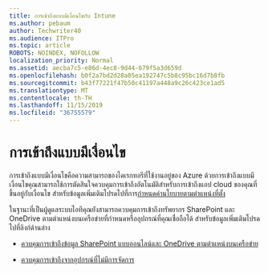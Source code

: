 ```yaml
---
title: การเข้าถึงแบบมีเงื่อนไขกับ Intune
ms.author: pebaum
author: Techwriter40
ms.audience: ITPro
ms.topic: article
ROBOTS: NOINDEX, NOFOLLOW
localization_priority: Normal
ms.assetid: aecba7c5-e86d-4ec8-9d44-679f5a3d659d
ms.openlocfilehash: b0f2a7bd2d28a05ea192747c5b8c95bc16d7b8fb
ms.sourcegitcommit: b43f77221f47b50c41197a448a9c26c423ce1ad5
ms.translationtype: MT
ms.contentlocale: th-TH
ms.lasthandoff: 11/15/2019
ms.locfileid: "36755579"
---
```

# <a name="conditional-access"></a>การเข้าถึงแบบมีเงื่อนไข

การเข้าถึงแบบมีเงื่อนไขคือความสามารถของไดเรกทอรีที่ใช้งานอยู่ของ Azure ด้วยการเข้าถึงแบบมีเงื่อนไขคุณสามารถใช้การตัดสินใจควบคุมการเข้าถึงอัตโนมัติสำหรับการเข้าถึงแอป cloud ของคุณที่ขึ้นอยู่กับเงื่อนไข สำหรับข้อมูลเพิ่มเติมโปรดไปที่การ[กำหนดค่านโยบายตามตำแหน่งที่ตั้ง](https://docs.microsoft.com/azure/active-directory/conditional-access/overview)

ในฐานะที่เป็นผู้ดูแลระบบไอทีคุณยังสามารถควบคุมการเข้าถึงทรัพยากร SharePoint และ OneDrive ตามตำแหน่งบนเครือข่ายที่กำหนดหรืออุปกรณ์ที่คุณเชื่อถือได้ สำหรับข้อมูลเพิ่มเติมโปรดไปที่ลิงก์ด้านล่าง

- [ควบคุมการเข้าถึงข้อมูล SharePoint แบบออนไลน์และ OneDrive ตามตำแหน่งบนเครือข่าย](https://docs.microsoft.com/sharepoint/control-access-based-on-network-location)

- [ควบคุมการเข้าถึงจากอุปกรณ์ที่ไม่มีการจัดการ](https://docs.microsoft.com/sharepoint/control-access-from-unmanaged-devices)

